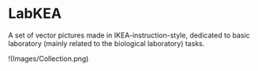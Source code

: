 # LabKEA
A set of vector pictures made in IKEA-instruction-style, dedicated to basic laboratory (mainly related to the biological laboratory) tasks.


!(Images/Collection.png)
